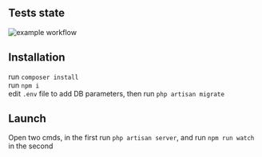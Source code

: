 ## Tests state
![example workflow](https://github.com/97Lucaas/api-coloque-reservation/actions/workflows/laravel.yml/badge.svg)

## Installation

run `composer install`  
run `npm i`  
edit `.env` file to add DB parameters, then run `php artisan migrate`

## Launch

Open two cmds, in the first run `php artisan server`, and run `npm run watch` in the second
